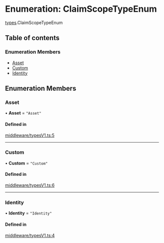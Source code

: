# Enumeration: ClaimScopeTypeEnum

[types](../wiki/types).ClaimScopeTypeEnum

## Table of contents

### Enumeration Members

- [Asset](../wiki/types.ClaimScopeTypeEnum#asset)
- [Custom](../wiki/types.ClaimScopeTypeEnum#custom)
- [Identity](../wiki/types.ClaimScopeTypeEnum#identity)

## Enumeration Members

### Asset

• **Asset** = ``"Asset"``

#### Defined in

[middleware/typesV1.ts:5](https://github.com/PolymeshAssociation/polymesh-sdk/blob/f8a937f04/src/middleware/typesV1.ts#L5)

___

### Custom

• **Custom** = ``"Custom"``

#### Defined in

[middleware/typesV1.ts:6](https://github.com/PolymeshAssociation/polymesh-sdk/blob/f8a937f04/src/middleware/typesV1.ts#L6)

___

### Identity

• **Identity** = ``"Identity"``

#### Defined in

[middleware/typesV1.ts:4](https://github.com/PolymeshAssociation/polymesh-sdk/blob/f8a937f04/src/middleware/typesV1.ts#L4)
